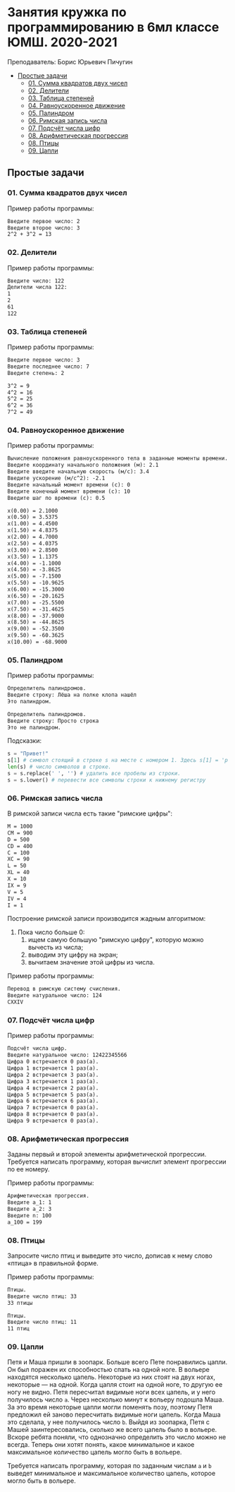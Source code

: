 # Занятия кружка по программированию в 6мл классе ЮМШ. 2020-2021

Преподаватель: Борис Юрьевич Пичугин

- [Простые задачи](#простые-задачи)
  - [01. Сумма квадратов двух чисел](#01-сумма-квадратов-двух-чисел)
  - [02. Делители](#02-делители)
  - [03. Таблица степеней](#03-таблица-степеней)
  - [04. Равноускоренное движение](#04-равноускоренное-движение)
  - [05. Палиндром](#05-палиндром)
  - [06. Римская запись числа](#06-римская-запись-числа)
  - [07. Подсчёт числа цифр](#07-подсчёт-числа-цифр)
  - [08. Арифметическая прогрессия](#08-арифметическая-прогрессия)
  - [08. Птицы](#08-птицы)
  - [09. Цапли](#09-цапли)

## Простые задачи

### 01. Сумма квадратов двух чисел

Пример работы программы:

```txt
Введите первое число: 2
Введите второе число: 3
2^2 + 3^2 = 13
```

### 02. Делители

Пример работы программы:

```txt
Введите число: 122
Делители числа 122:
1
2
61
122
```

### 03. Таблица степеней

Пример работы программы:

```txt
Введите первое число: 3
Введите последнее число: 7
Введите степень: 2

3^2 = 9
4^2 = 16
5^2 = 25
6^2 = 36
7^2 = 49
```

### 04. Равноускоренное движение

Пример работы программы:

```txt
Вычисление положения равноускоренного тела в заданные моменты времени.
Введите координату начального положения (м): 2.1
Введите введите начальную скорость (м/с): 3.4
Введите ускорение (м/с^2): -2.1
Введите начальный момент времени (с): 0
Введите конечный момент времени (с): 10
Введите шаг по времени (с): 0.5

x(0.00) = 2.1000
x(0.50) = 3.5375
x(1.00) = 4.4500
x(1.50) = 4.8375
x(2.00) = 4.7000
x(2.50) = 4.0375
x(3.00) = 2.8500
x(3.50) = 1.1375
x(4.00) = -1.1000
x(4.50) = -3.8625
x(5.00) = -7.1500
x(5.50) = -10.9625
x(6.00) = -15.3000
x(6.50) = -20.1625
x(7.00) = -25.5500
x(7.50) = -31.4625
x(8.00) = -37.9000
x(8.50) = -44.8625
x(9.00) = -52.3500
x(9.50) = -60.3625
x(10.00) = -68.9000
```

### 05. Палиндром

Пример работы программы:

```txt
Определитель палиндромов.
Введите строку: Лёша на полке клопа нашёл
Это палиндром.
```

```txt
Определитель палиндромов.
Введите строку: Просто строка
Это не палиндром.
```

Подсказки:

```Python
s = "Привет!"
s[1] # символ стоящий в строке s на месте с номером 1. Здесь s[1] = 'р'
len(s) # число символов в строке.
s = s.replace(' ', '') # удалить все пробелы из строки.
s = s.lower() # перевести все символы строки к нижнему регистру
```

### 06. Римская запись числа

В римской записи числа есть такие "римские цифры":

```txt
M = 1000
CM = 900
D = 500
CD = 400
C = 100
XC = 90
L = 50
XL = 40
X = 10
IX = 9
V = 5
IV = 4
I = 1
```

Построение римской записи производится жадным алгоритмом:

1. Пока число больше 0:
    1. ищем самую большую "римскую цифру", которую можно вычесть из числа;
    2. выводим эту цифру на экран;
    3. вычитаем значение этой цифры из числа.

Пример работы программы:

```txt
Перевод в римскую систему счисления.
Введите натуральное число: 124
CXXIV
```

### 07. Подсчёт числа цифр

Пример работы программы:

```txt
Подсчёт числа цифр.
Введите натуральное число: 12422345566
Цифра 0 встречается 0 раз(а).
Цифра 1 встречается 1 раз(а).
Цифра 2 встречается 3 раз(а).
Цифра 3 встречается 1 раз(а).
Цифра 4 встречается 2 раз(а).
Цифра 5 встречается 5 раз(а).
Цифра 6 встречается 6 раз(а).
Цифра 7 встречается 0 раз(а).
Цифра 8 встречается 0 раз(а).
Цифра 9 встречается 0 раз(а).
```

### 08. Арифметическая прогрессия

Заданы первый и второй элементы арифметической прогрессии. Требуется написать программу, которая вычислит элемент прогрессии по ее номеру.

Пример работы программы:

```txt
Арифметическая прогрессия.
Введите a_1: 1
Введите a_2: 3
Введите n: 100
a_100 = 199
```

### 08. Птицы

Запросите число птиц и выведите это число, дописав к нему слово «птица» в правильной форме.

Пример работы программы:

```txt
Птицы.
Введите число птиц: 33
33 птицы
```

```txt
Птицы.
Введите число птиц: 11
11 птиц
```

### 09. Цапли

Петя и Маша пришли в зоопарк. Больше всего Пете понравились цапли. Он был поражен их способностью спать на одной ноге. В вольере находятся несколько цапель. Некоторые из них стоят на двух ногах, некоторые — на одной. Когда цапля стоит на одной ноге, то другую ее ногу не видно. Петя пересчитал видимые ноги всех цапель, и у него получилось число `a`. Через несколько минут к вольеру подошла Маша. За это время некоторые цапли могли поменять позу, поэтому Петя предложил ей заново пересчитать видимые ноги цапель. Когда Маша это сделала, у нее получилось число `b`. Выйдя из зоопарка, Петя с Машей заинтересовались, сколько же всего цапель было в вольере. Вскоре ребята поняли, что однозначно определить это число можно не всегда. Теперь они хотят понять, какое минимальное и какое максимальное количество цапель могло быть в вольере.

Требуется написать программу, которая по заданным числам `a` и `b` выведет минимальное и максимальное количество цапель, которое могло быть в вольере.